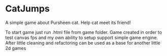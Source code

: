 # CatJumps
A simple game about Pursheen cat. Help cat meet its friend!

To start game just run .html file from game folder.
Game created in order to test canvas fps and my own ability to setup support simple game engine.
After little cleaning and refactoring can be used as a base for another little 2d games
